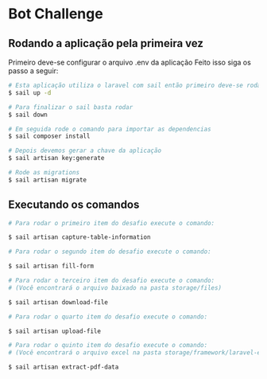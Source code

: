 # Bot Challenge

## Rodando a aplicação pela primeira vez

Primeiro deve-se configurar o arquivo .env da aplicação
Feito isso siga os passo a seguir:

```bash
# Esta aplicação utiliza o laravel com sail então primeiro deve-se rodar o comando
$ sail up -d

# Para finalizar o sail basta rodar
$ sail down

# Em seguida rode o comando para importar as dependencias
$ sail composer install

# Depois devemos gerar a chave da aplicação
$ sail artisan key:generate

# Rode as migrations
$ sail artisan migrate
```

## Executando os comandos

```bash
# Para rodar o primeiro item do desafio execute o comando:

$ sail artisan capture-table-information

# Para rodar o segundo item do desafio execute o comando:

$ sail artisan fill-form

# Para rodar o terceiro item do desafio execute o comando:
# (Você encontrará o arquivo baixado na pasta storage/files)

$ sail artisan download-file

# Para rodar o quarto item do desafio execute o comando:

$ sail artisan upload-file

# Para rodar o quinto item do desafio execute o comando:
# (Você encontrará o arquivo excel na pasta storage/framework/laravel-excel)

$ sail artisan extract-pdf-data
```
